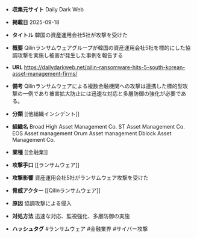 - **収集元サイト**
Daily Dark Web

- **掲載日**
2025-09-18

- **タイトル**
韓国の資産運用会社5社が攻撃を受けた

- **概要**
Qilinランサムウェアグループが韓国の資産運用会社5社を標的にした協調攻撃を実施し被害が発生した事例を報告する

- **URL**
https://dailydarkweb.net/qilin-ransomware-hits-5-south-korean-asset-management-firms/

- **備考**
Qilinランサムウェアによる複数金融機関への攻撃は連携した標的型攻撃の一例であり被害拡大防止には迅速な対応と多層防御の強化が必要である。

- **分類**
[[他組織インシデント]]

- **組織名**
Broad High Asset Management Co. ST Asset Management Co. EOS Asset management Orum Asset management Dblock Asset Management Co.

- **業種**
[[金融業]]

- **攻撃手口**
[[ランサムウェア]]

- **攻撃影響**
資産運用会社5社がランサムウェア攻撃を受けた

- **脅威アクター**
[[Qilinランサムウェア]]

- **原因**
協調攻撃による侵入

- **対処方法**
迅速な対応、監視強化、多層防御の実施

- **ハッシュタグ**
#ランサムウェア #金融業界 #サイバー攻撃
